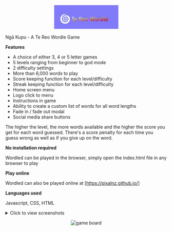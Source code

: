 [<p align="center"><img src="https://github.com/PIXALNZ/pixalnz.github.io/blob/main/assets/img/social/Te%20Reo%20Wordle%20Logo.png" alt="Te Reo Wordle logo"></p>]()
 
Ngā Kupu - A Te Reo Wordle Game

**Features**

- A choice of either 3, 4 or 5 letter games
- 5 levels ranging from beginner to god mode
- 2 difficulty settings
- More than 6,000 words to play
- Score keeping function for each level/difficulty
- Streak keeping function for each level/difficulty
- Home screen menu
- Logo click to menu
- Instructions in game
- Ability to create a custom list of words for all word lengths
- Fade in / fade out modal
- Social media share buttons

The higher the level, the more words available and the higher the score you get for each word guessed. There's a score penalty for each time you guess wrong as well as if you give up on the word.

**No installation required**

Wordled can be played in the browser, simply open the index.html file in any browser to play

**Play online**

Wordled can also be played online at [https://pixalnz.github.io/]

**Languages used**

Javascript, CSS, HTML

<details>
  <summary>Click to view screenshots</summary>
  
  <p align="center"><img src="https://user-images.githubusercontent.com/95859352/152353450-3c0fba45-0341-4902-9e27-23a1c757b2aa.png" alt="menu" style="width:50%"></p>
  <p align="center"><img src="https://user-images.githubusercontent.com/95859352/152353527-08d8ccdc-3fc9-4fac-a391-d0a960e2b0e3.png" alt="dificult mode" style="width:50%"></p>
  <p align="center"><img src="https://user-images.githubusercontent.com/95859352/152353560-169070f7-e5a1-4910-9f9d-d5f2f577767b.png" alt="in game difficulty select" style="width:50%"></p>
  <p align="center"><img src="https://user-images.githubusercontent.com/95859352/152353576-26b10328-ad48-4a62-af6b-524ab6483bcd.png" alt="in game level select" style="width:50%"></p>
  <p align="center"><img src="https://user-images.githubusercontent.com/95859352/152353619-8f52aa36-c5be-4547-8388-80b0fe3ea6d1.png" alt="win screen" style="width:50%"></p>
  <p align="center"><img src="https://user-images.githubusercontent.com/95859352/152353641-5b75aa4f-7aef-47f4-9c70-fbb5fbb29683.png" alt="lost screen" style="width:50%"></p>
  <p align="center"><img src="https://user-images.githubusercontent.com/95859352/152353678-957e89cd-9b39-4670-8cbe-ef79e7c3709d.png" alt="give up screen" style="width:50%"></p>
  <p align="center"><img src="https://user-images.githubusercontent.com/95859352/152353707-22f6603c-46c4-4b20-b570-1bd6a0aaac2a.png" alt="difficulty select" style="width:50%"></p>
  <p align="center"><img src="https://user-images.githubusercontent.com/95859352/152353727-ca94dcb1-97ae-4ec5-8bd7-f2927015693a.png" alt="help game" style="width:50%"></p>
  <p align="center"><img src="https://user-images.githubusercontent.com/95859352/152353749-85167c57-bacb-4ba1-991b-24d2cf3d597b.png" alt="help options" style="width:50%"></p>
  <p align="center"><img src="https://user-images.githubusercontent.com/95859352/152353776-aeed8993-6e8d-407f-8656-4c2bc0171c39.png" alt="level select" style="width:50%"></p>
  <p align="center"><img src="https://user-images.githubusercontent.com/95859352/152353797-9ec46bcf-9392-4956-be80-6156980fe541.png" alt="score easy" style="width:50%"></p>
  <p align="center><img src="https://user-images.githubusercontent.com/95859352/152353831-3153054f-f85b-48af-97a6-b4fc5cef132b.png" alt="streak easy" style="width:50%"></p>
</details>

<p align="center"><img src="https://user-images.githubusercontent.com/95859352/152353492-a706e77f-9a7e-4d09-8a43-8a5c1470e7f3.png" alt="game board" style="width:50%"></p>
